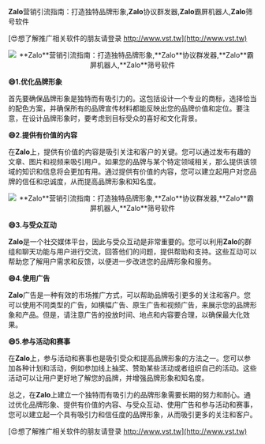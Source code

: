 **Zalo**营销引流指南：打造独特品牌形象,**Zalo**协议群发器,**Zalo**霸屏机器人,**Zalo**筛号软件

[😍想了解推广相关软件的朋友请登录 http://www.vst.tw](http://www.vst.tw)

 <center><img src="https://vst.tw/MP4/tuiguang/png/1.png" alt="**Zalo**营销引流指南：打造独特品牌形象,**Zalo**协议群发器,**Zalo**霸屏机器人,**Zalo**筛号软件"></center>

**😄1.优化品牌形象**

首先要确保品牌形象是独特而有吸引力的。这包括设计一个专业的商标，选择恰当的配色方案，并确保所有的品牌宣传材料都能反映出您的品牌价值和定位。要注意，在设计品牌形象时，要考虑到目标受众的喜好和文化背景。

**😄2.提供有价值的内容**

在**Zalo**上，提供有价值的内容是吸引关注和客户的关键。您可以通过发布有趣的文章、图片和视频来吸引用户。如果您的品牌与某个特定领域相关，那么提供该领域的知识和信息将会更加有用。通过提供有价值的内容，您可以建立起用户对您品牌的信任和忠诚度，从而提高品牌形象和知名度。

 <center><img src="https://vst.tw/MP4/tuiguang/png/7.png" alt="**Zalo**营销引流指南：打造独特品牌形象,**Zalo**协议群发器,**Zalo**霸屏机器人,**Zalo**筛号软件"></center>

**😄3.与受众互动**

**Zalo**是一个社交媒体平台，因此与受众互动是非常重要的。您可以利用**Zalo**的群组和聊天功能与用户进行交流，回答他们的问题，提供帮助和支持。这些互动可以帮助您了解用户需求和反馈，以便进一步改进您的品牌形象和服务。

**😄4.使用广告**

**Zalo**广告是一种有效的市场推广方式，可以帮助品牌吸引更多的关注和客户。您可以使用不同类型的广告，如横幅广告、原生广告和视频广告，来展示您的品牌形象和产品。但是，请注意广告的投放时间、地点和内容要合理，以确保最大化效果。

**😄5.参与活动和赛事**

在**Zalo**上，参与活动和赛事也是吸引受众和提高品牌形象的方法之一。您可以参加各种计划和活动，例如参加线上抽奖、赞助某些活动或者组织自己的活动。这些活动可以让用户更好地了解您的品牌，并增强品牌形象和知名度。

总之，在**Zalo**上建立一个独特而有吸引力的品牌形象需要长期的努力和耐心。通过优化品牌形象、提供有价值的内容、与受众互动、使用广告和参与活动和赛事，您可以建立起一个具有吸引力和信任度的品牌形象，从而吸引更多的关注和客户。

[😍想了解推广相关软件的朋友请登录 http://www.vst.tw](http://www.vst.tw)



